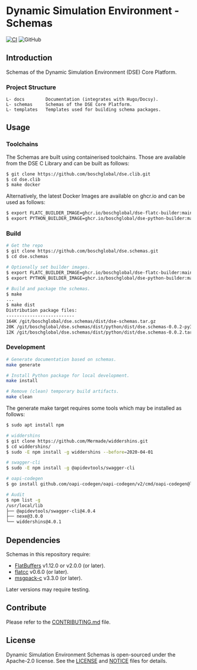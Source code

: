 <!--
Copyright 2023 Robert Bosch GmbH

SPDX-License-Identifier: Apache-2.0
-->

# Dynamic Simulation Environment - Schemas

[![CI](https://github.com/boschglobal/dse.schemas/actions/workflows/ci.yaml/badge.svg)](https://github.com/boschglobal/dse.schemas/actions/workflows/ci.yaml)
![GitHub](https://img.shields.io/github/license/boschglobal/dse.schemas)


## Introduction

Schemas of the Dynamic Simulation Environment (DSE) Core Platform.


### Project Structure

```
L- docs        Documentation (integrates with Hugo/Docsy).
L- schemas     Schemas of the DSE Core Platform.
L- templates   Templates used for building schema packages.
```


## Usage

### Toolchains

The Schemas are built using containerised toolchains. Those are
available from the DSE C Library and can be built as follows:

```bash
$ git clone https://github.com/boschglobal/dse.clib.git
$ cd dse.clib
$ make docker
```

Alternatively, the latest Docker Images are available on ghcr.io and can be
used as follows:

```bash
$ export FLATC_BUILDER_IMAGE=ghcr.io/boschglobal/dse-flatc-builder:main
$ export PYTHON_BUILDER_IMAGE=ghcr.io/boschglobal/dse-python-builder:main
```


### Build

```bash
# Get the repo
$ git clone https://github.com/boschglobal/dse.schemas.git
$ cd dse.schemas

# Optionally set builder images.
$ export FLATC_BUILDER_IMAGE=ghcr.io/boschglobal/dse-flatc-builder:main
$ export PYTHON_BUILDER_IMAGE=ghcr.io/boschglobal/dse-python-builder:main

# Build and package the schemas.
$ make
...
$ make dist
Distribution package files:
--------------------------
164K /git/boschglobal/dse.schemas/dist/dse-schemas.tar.gz
20K /git/boschglobal/dse.schemas/dist/python/dist/dse.schemas-0.0.2-py3-none-any.whl
12K /git/boschglobal/dse.schemas/dist/python/dist/dse.schemas-0.0.2.tar.gz
```


### Development

```bash
# Generate documentation based on schemas.
make generate

# Install Python package for local development.
make install

# Remove (clean) temporary build artifacts.
make clean
```

The generate make target requires some tools which may be installed as follows:

```bash
$ sudo apt install npm

# widdershins
$ git clone https://github.com/Mermade/widdershins.git
$ cd widdershins/
$ sudo -E npm install -g widdershins --before=2020-04-01

# swagger-cli
$ sudo -E npm install -g @apidevtools/swagger-cli

# oapi-codegen
$ go install github.com/oapi-codegen/oapi-codegen/v2/cmd/oapi-codegen@latest

# Audit
$ npm list -g
/usr/local/lib
├── @apidevtools/swagger-cli@4.0.4
├── nexe@3.0.0
└── widdershins@4.0.1
```


## Dependencies

Schemas in this repository require:

* [FlatBuffers](https://github.com/google/flatbuffers) v1.12.0 or v2.0.0 (or later).
* [flatcc](https://github.com/dvidelabs/flatcc) v0.6.0 (or later).
* [msgpack-c](https://github.com/msgpack/msgpack-c) v3.3.0 (or later).

Later versions may require testing.


## Contribute

Please refer to the [CONTRIBUTING.md](./CONTRIBUTING.md) file.


## License

Dynamic Simulation Environment Schemas is open-sourced under the Apache-2.0 license.
See the [LICENSE](LICENSE) and [NOTICE](./NOTICE) files for details.
